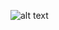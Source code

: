 ![alt text](https://imageio.forbes.com/specials-images/imageserve/5d35eacaf1176b0008974b54/2020-Chevrolet-Corvette-Stingray/0x0.jpg?format=jpg&crop=4560,2565,x790,y784,safe&width=960)